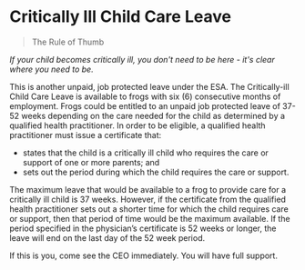 # Critically Ill Child Care Leave

> The Rule of Thumb

*If your child becomes critically ill, you don't need to be here - it's clear where you need to be.*

This is another unpaid, job protected leave under the ESA. The Critically-ill Child Care Leave is available to frogs with six (6) consecutive months of employment. Frogs could be entitled to an unpaid job protected leave of 37-52 weeks depending on the care needed for the child as determined by a qualified health practitioner. In order to be eligible, a qualified health practitioner must issue a certificate that:

- states that the child is a critically ill child who requires the care or support of one or more parents; and
- sets out the period during which the child requires the care or support.

The maximum leave that would be available to a frog to provide care for a critically ill child is 37 weeks. However, if the certificate from the qualified health practitioner sets out a shorter time for which the child requires care or support, then that period of time would be the maximum available. If the period specified in the physician’s certificate is 52 weeks or longer, the leave will end on the last day of the 52 week period.

If this is you, come see the CEO immediately. You will have full support.
